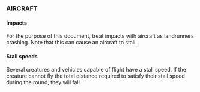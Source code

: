 ### AIRCRAFT

#### Impacts
For the purpose of this document, treat impacts with aircraft as landrunners crashing. Note that this can cause an aircraft to stall.

#### Stall speeds
Several creatures and vehicles capable of flight have a stall speed. If the creature cannot fly the total distance required to satisfy their stall speed during the round, they will fall.
